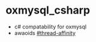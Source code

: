 # oxmysql_csharp
* c# compatability for oxmysql
* awaoids [#thread-affinity](https://docs.fivem.net/docs/scripting-manual/runtimes/javascript/#thread-affinity)
